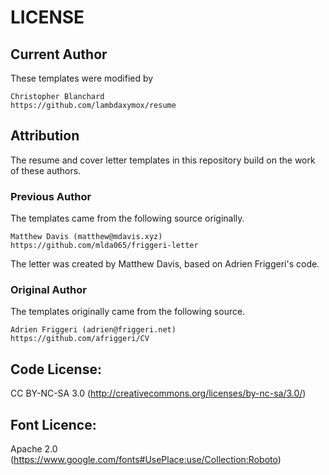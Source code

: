 # LICENSE
## Current Author
These templates were modified by
```
Christopher Blanchard
https://github.com/lambdaxymox/resume
```

## Attribution
The resume and cover letter templates in this repository build on the work of these authors.

### Previous Author
The templates came from the following source originally.
```
Matthew Davis (matthew@mdavis.xyz)
https://github.com/mlda065/friggeri-letter
```
The letter was created by Matthew Davis, based on Adrien Friggeri's code.

### Original Author
The templates originally came from the following source.
```
Adrien Friggeri (adrien@friggeri.net)
https://github.com/afriggeri/CV
```

## Code License:
CC BY-NC-SA 3.0 (http://creativecommons.org/licenses/by-nc-sa/3.0/)

## Font Licence:
Apache 2.0 (https://www.google.com/fonts#UsePlace:use/Collection:Roboto)

